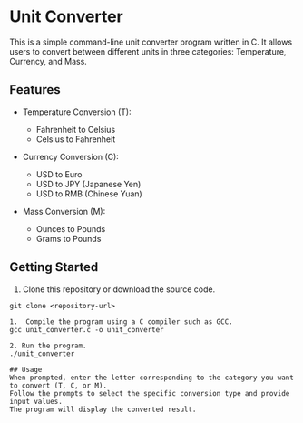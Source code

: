# Unit Converter

This is a simple command-line unit converter program written in C. It allows users to convert between different units in three categories: Temperature, Currency, and Mass.

## Features

- Temperature Conversion (T):
  - Fahrenheit to Celsius
  - Celsius to Fahrenheit

- Currency Conversion (C):
  - USD to Euro
  - USD to JPY (Japanese Yen)
  - USD to RMB (Chinese Yuan)

- Mass Conversion (M):
  - Ounces to Pounds
  - Grams to Pounds

## Getting Started

1. Clone this repository or download the source code.

```shell
git clone <repository-url>

1.  Compile the program using a C compiler such as GCC.
gcc unit_converter.c -o unit_converter

2. Run the program.
./unit_converter

## Usage
When prompted, enter the letter corresponding to the category you want to convert (T, C, or M).
Follow the prompts to select the specific conversion type and provide input values.
The program will display the converted result.
